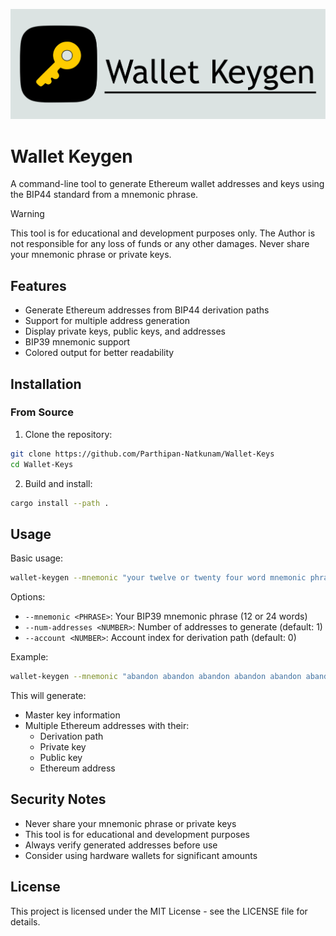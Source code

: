 <p align="center">
  <img src="./logo.svg" alt="logo iamge"/>
</p>

# Wallet Keygen

A command-line tool to generate Ethereum wallet addresses and keys using the BIP44 standard from a mnemonic phrase.

>[!WARNING]
>This tool is for educational and development purposes only. The Author is not responsible for any loss of funds or any other damages. Never share your mnemonic phrase or private keys.

## Features

- Generate Ethereum addresses from BIP44 derivation paths
- Support for multiple address generation
- Display private keys, public keys, and addresses
- BIP39 mnemonic support
- Colored output for better readability

## Installation

### From Source

1. Clone the repository:

```bash
git clone https://github.com/Parthipan-Natkunam/Wallet-Keys
cd Wallet-Keys
```

2. Build and install:

```bash
cargo install --path .
```

## Usage

Basic usage:

```bash
wallet-keygen --mnemonic "your twelve or twenty four word mnemonic phrase"
```

Options:

- `--mnemonic <PHRASE>`: Your BIP39 mnemonic phrase (12 or 24 words)
- `--num-addresses <NUMBER>`: Number of addresses to generate (default: 1)
- `--account <NUMBER>`: Account index for derivation path (default: 0)

Example:

```bash
wallet-keygen --mnemonic "abandon abandon abandon abandon abandon abandon abandon abandon abandon abandon abandon about" --num-addresses 3
```

This will generate:

- Master key information
- Multiple Ethereum addresses with their:
  - Derivation path
  - Private key
  - Public key
  - Ethereum address

## Security Notes

- Never share your mnemonic phrase or private keys
- This tool is for educational and development purposes
- Always verify generated addresses before use
- Consider using hardware wallets for significant amounts

## License

This project is licensed under the MIT License - see the LICENSE file for details.

